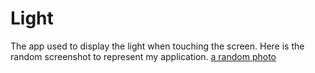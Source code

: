# Light
The app used to display the light when touching the screen.
Here is the random screenshot to represent my application.
[a random photo](htpp:://www.picsu.photo/200/200)
